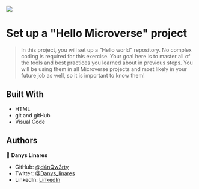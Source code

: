 ![](https://img.shields.io/badge/Microverse-blueviolet)

# Set up a "Hello Microverse" project

>In this project, you will set up a "Hello world" repository. No complex coding is required for this exercise. Your goal here is to master all of the tools and best practices you learned about in previous steps. You will be using them in all Microverse projects and most likely in your future job as well, so it is important to know them!

## Built With

- HTML
- git and gitHub
- Visual Code



## Authors

👤 **Danys Linares**

- GitHub: [@d4nQw3rty](https://github.com/d4nQw3rty)
- Twitter: [@Danys_linares](https://twitter.com/Danys_Linares)
- LinkedIn: [LinkedIn](https://www.linkedin.com/in/danys-linares-6a328b238?lipi=urn%3Ali%3Apage%3Ad_flagship3_profile_view_base_contact_details%3BnkyI5IMjTzSg4PVJIZh%2BMw%3D%3D)

